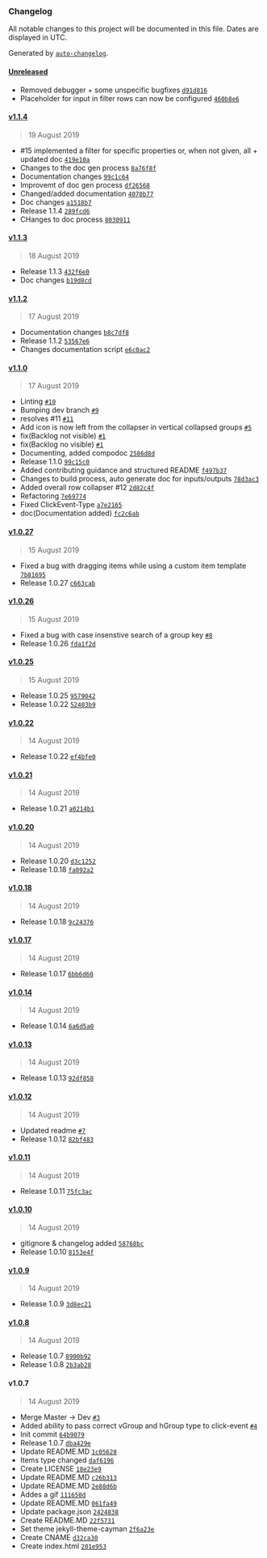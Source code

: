 ### Changelog

All notable changes to this project will be documented in this file. Dates are displayed in UTC.

Generated by [`auto-changelog`](https://github.com/CookPete/auto-changelog).

#### [Unreleased](https://github.com/Disane87/ngx-taskboard/compare/v1.1.4...HEAD)

- Removed debugger + some unspecific bugfixes [`d91d816`](https://github.com/Disane87/ngx-taskboard/commit/d91d81683b653a2e595f3e968004c8c37d6fd454)
- Placeholder for input in filter rows can now be configured [`460b8e6`](https://github.com/Disane87/ngx-taskboard/commit/460b8e67598f0c677380aa3d1ad8d3c1e1b0a184)

#### [v1.1.4](https://github.com/Disane87/ngx-taskboard/compare/v1.1.3...v1.1.4)

> 19 August 2019

- #15 implemented a filter for specific properties or, when not given, all + updated doc [`419e10a`](https://github.com/Disane87/ngx-taskboard/commit/419e10a81d3ff5d427df78b3c77350a6a7f2ffed)
- Changes to the doc gen process [`8a76f8f`](https://github.com/Disane87/ngx-taskboard/commit/8a76f8f185ed3e18e06ed759dfc57badf43bf330)
- Documentation changes [`99c1c64`](https://github.com/Disane87/ngx-taskboard/commit/99c1c649ec2b57f9e21dfef9818be155eb617352)
- Improvemt of doc gen process [`df26568`](https://github.com/Disane87/ngx-taskboard/commit/df265688abe11e0e63a573a87943bb417536c2e9)
- Changed/added documentation [`4070b77`](https://github.com/Disane87/ngx-taskboard/commit/4070b77bb97732e2fd9f73848292bbe84d0953ae)
- Doc changes [`a1518b7`](https://github.com/Disane87/ngx-taskboard/commit/a1518b7c8f23952e9d0797a76912f76cf61a07bc)
- Release 1.1.4 [`289fcd6`](https://github.com/Disane87/ngx-taskboard/commit/289fcd62fcd1a0a0c6979e5b2b544ab0baf13c39)
- CHanges to doc process [`8030911`](https://github.com/Disane87/ngx-taskboard/commit/8030911f9547015862bdbc81e995d5cd81b9d293)

#### [v1.1.3](https://github.com/Disane87/ngx-taskboard/compare/v1.1.2...v1.1.3)

> 18 August 2019

- Release 1.1.3 [`432f6e0`](https://github.com/Disane87/ngx-taskboard/commit/432f6e0f1aa85d7aa9dc32e82a92e179e9532e10)
- Doc changes [`b19d8cd`](https://github.com/Disane87/ngx-taskboard/commit/b19d8cd80480bd61a9ba58325d0c38a8bcc61bb7)

#### [v1.1.2](https://github.com/Disane87/ngx-taskboard/compare/v1.1.0...v1.1.2)

> 17 August 2019

- Documentation changes [`b8c7df8`](https://github.com/Disane87/ngx-taskboard/commit/b8c7df8b56880687bb206390719259dd08350fc9)
- Release 1.1.2 [`53567e6`](https://github.com/Disane87/ngx-taskboard/commit/53567e61664bed70d7509a507f1e08aa67f2581a)
- Changes documentation script [`e6c0ac2`](https://github.com/Disane87/ngx-taskboard/commit/e6c0ac299dc7550b3e757b9188fa9540e0c946d5)

#### [v1.1.0](https://github.com/Disane87/ngx-taskboard/compare/v1.0.27...v1.1.0)

> 17 August 2019

- Linting [`#10`](https://github.com/Disane87/ngx-taskboard/pull/10)
- Bumping dev branch [`#9`](https://github.com/Disane87/ngx-taskboard/pull/9)
- resolves #11 [`#11`](https://github.com/Disane87/ngx-taskboard/issues/11)
- Add icon is now left from the collapser in vertical collapsed groups [`#5`](https://github.com/Disane87/ngx-taskboard/issues/5)
- fix(Backlog not visible) [`#1`](https://github.com/Disane87/ngx-taskboard/issues/1)
- fix(Backlog no visible) [`#1`](https://github.com/Disane87/ngx-taskboard/issues/1)
- Documenting, added compodoc [`2586d8d`](https://github.com/Disane87/ngx-taskboard/commit/2586d8db004d12a77bc99502d563fc2918c958fb)
- Release 1.1.0 [`99c15c0`](https://github.com/Disane87/ngx-taskboard/commit/99c15c08e8e2852e91d193c6764292221082dee3)
- Added contributing guidance and structured README [`f497b37`](https://github.com/Disane87/ngx-taskboard/commit/f497b372c002f76b31fa57c070c3a785eb267eac)
- Changes to build process, auto generate doc for inputs/outputs [`78d3ac3`](https://github.com/Disane87/ngx-taskboard/commit/78d3ac3557394a682078e2206fb2c48b626856ee)
- Added overall row collapser #12 [`2d82c4f`](https://github.com/Disane87/ngx-taskboard/commit/2d82c4fee94a6dd6b47468793795e3c9d9b58400)
- Refactoring [`7e69774`](https://github.com/Disane87/ngx-taskboard/commit/7e697746a73b673e5f5c916a2d3e8d04d5365fb5)
- Fixed ClickEvent-Type [`a7e2165`](https://github.com/Disane87/ngx-taskboard/commit/a7e216571bf97cb0d32736742882808f20c5dae8)
- doc(Documentation added) [`fc2c6ab`](https://github.com/Disane87/ngx-taskboard/commit/fc2c6ab15dd721caec183056dc55cc194c9d3721)

#### [v1.0.27](https://github.com/Disane87/ngx-taskboard/compare/v1.0.26...v1.0.27)

> 15 August 2019

- Fixed a bug with dragging items while using a custom item template [`7b81695`](https://github.com/Disane87/ngx-taskboard/commit/7b816954b7e749551d63b9e6cfda9d135124692f)
- Release 1.0.27 [`c663cab`](https://github.com/Disane87/ngx-taskboard/commit/c663cabb2cd6d7db0c63f8b4570e4b001b7d99d0)

#### [v1.0.26](https://github.com/Disane87/ngx-taskboard/compare/v1.0.25...v1.0.26)

> 15 August 2019

- Fixed a bug with case insenstive search of a group key [`#8`](https://github.com/Disane87/ngx-taskboard/issues/8)
- Release 1.0.26 [`fda1f2d`](https://github.com/Disane87/ngx-taskboard/commit/fda1f2dab70b84c8ad48140ebf06c94469b98e3f)

#### [v1.0.25](https://github.com/Disane87/ngx-taskboard/compare/v1.0.22...v1.0.25)

> 15 August 2019

- Release 1.0.25 [`9579042`](https://github.com/Disane87/ngx-taskboard/commit/95790428c5d94701e3582010a5ef6de07e4c0c5a)
- Release 1.0.22 [`52403b9`](https://github.com/Disane87/ngx-taskboard/commit/52403b91a616c13b94a6c65215ad5a64af377626)

#### [v1.0.22](https://github.com/Disane87/ngx-taskboard/compare/v1.0.21...v1.0.22)

> 14 August 2019

- Release 1.0.22 [`ef4bfe0`](https://github.com/Disane87/ngx-taskboard/commit/ef4bfe041bc3388b2f635f27df035d680d7d89ac)

#### [v1.0.21](https://github.com/Disane87/ngx-taskboard/compare/v1.0.20...v1.0.21)

> 14 August 2019

- Release 1.0.21 [`a0214b1`](https://github.com/Disane87/ngx-taskboard/commit/a0214b145b347f013c28a886f35b758d6e48382f)

#### [v1.0.20](https://github.com/Disane87/ngx-taskboard/compare/v1.0.18...v1.0.20)

> 14 August 2019

- Release 1.0.20 [`d3c1252`](https://github.com/Disane87/ngx-taskboard/commit/d3c1252e1fc7594f2b4b5fbe2aed3416ba96586f)
- Release 1.0.18 [`fa092a2`](https://github.com/Disane87/ngx-taskboard/commit/fa092a2db29b1e79302be613b99a1da4cfe5e35a)

#### [v1.0.18](https://github.com/Disane87/ngx-taskboard/compare/v1.0.17...v1.0.18)

> 14 August 2019

- Release 1.0.18 [`9c24376`](https://github.com/Disane87/ngx-taskboard/commit/9c24376d3a4687ce1127933f7f81912379b4d3e9)

#### [v1.0.17](https://github.com/Disane87/ngx-taskboard/compare/v1.0.14...v1.0.17)

> 14 August 2019

- Release 1.0.17 [`6bb6d60`](https://github.com/Disane87/ngx-taskboard/commit/6bb6d609a1a1b2b5392f5e158124e147afce31dc)

#### [v1.0.14](https://github.com/Disane87/ngx-taskboard/compare/v1.0.13...v1.0.14)

> 14 August 2019

- Release 1.0.14 [`6a6d5a0`](https://github.com/Disane87/ngx-taskboard/commit/6a6d5a0aa7452b09425350ee2844de9c122d6435)

#### [v1.0.13](https://github.com/Disane87/ngx-taskboard/compare/v1.0.12...v1.0.13)

> 14 August 2019

- Release 1.0.13 [`92df858`](https://github.com/Disane87/ngx-taskboard/commit/92df858fa33b107d8a48abdae7708b54105765de)

#### [v1.0.12](https://github.com/Disane87/ngx-taskboard/compare/v1.0.11...v1.0.12)

> 14 August 2019

- Updated readme [`#7`](https://github.com/Disane87/ngx-taskboard/issues/7)
- Release 1.0.12 [`82bf483`](https://github.com/Disane87/ngx-taskboard/commit/82bf483ec4e9fd4a3daec346d31219742813801f)

#### [v1.0.11](https://github.com/Disane87/ngx-taskboard/compare/v1.0.10...v1.0.11)

> 14 August 2019

- Release 1.0.11 [`75fc3ac`](https://github.com/Disane87/ngx-taskboard/commit/75fc3acc5d2fb80b0bbe196748c84b033d97b4e2)

#### [v1.0.10](https://github.com/Disane87/ngx-taskboard/compare/v1.0.9...v1.0.10)

> 14 August 2019

- gitignore & changelog added [`58768bc`](https://github.com/Disane87/ngx-taskboard/commit/58768bc04ade3e318a0c1ab6c0d20ab662105069)
- Release 1.0.10 [`8153e4f`](https://github.com/Disane87/ngx-taskboard/commit/8153e4f489304cca301b9e31b6f245fee7f93aa8)

#### [v1.0.9](https://github.com/Disane87/ngx-taskboard/compare/v1.0.8...v1.0.9)

> 14 August 2019

- Release 1.0.9 [`3d8ec21`](https://github.com/Disane87/ngx-taskboard/commit/3d8ec21cd96f7dff598fd200d4c958a301e4bed5)

#### [v1.0.8](https://github.com/Disane87/ngx-taskboard/compare/v1.0.7...v1.0.8)

> 14 August 2019

- Release 1.0.7 [`8900b92`](https://github.com/Disane87/ngx-taskboard/commit/8900b92af73a647fe8a29c778f6a9e592af357c3)
- Release 1.0.8 [`2b3ab28`](https://github.com/Disane87/ngx-taskboard/commit/2b3ab28d2b75ab15552f3cdd5441f5aa1c5700d3)

#### v1.0.7

> 14 August 2019

- Merge Master -> Dev [`#3`](https://github.com/Disane87/ngx-taskboard/pull/3)
- Added ability to pass correct vGroup and hGroup type to click-event [`#4`](https://github.com/Disane87/ngx-taskboard/issues/4)
- Init commit [`64b9079`](https://github.com/Disane87/ngx-taskboard/commit/64b9079288750a241329f449ee0324b077618ed5)
- Release 1.0.7 [`dba429e`](https://github.com/Disane87/ngx-taskboard/commit/dba429eb47aec35f77903fc46541212f40419262)
- Update README.MD [`1c05628`](https://github.com/Disane87/ngx-taskboard/commit/1c0562811a6561b188c71bf7c3a0b18a00250393)
- Items type changed [`daf6196`](https://github.com/Disane87/ngx-taskboard/commit/daf619625db543c8c750ae8afece1e1f51629223)
- Create LICENSE [`18e23e9`](https://github.com/Disane87/ngx-taskboard/commit/18e23e97e3b0e22a6c03fbf5ab26aafa66cef30b)
- Update README.MD [`c26b313`](https://github.com/Disane87/ngx-taskboard/commit/c26b313933556c327691ccee7ae5722dd9b02bc8)
- Update README.MD [`2e88d6b`](https://github.com/Disane87/ngx-taskboard/commit/2e88d6b4397373492ed89cb4071751142f0f152c)
- Addes a gif [`111650d`](https://github.com/Disane87/ngx-taskboard/commit/111650db007b1756f9c6d6e591430d0b7311c13f)
- Update README.MD [`061fa49`](https://github.com/Disane87/ngx-taskboard/commit/061fa49b4b95f22a2949150d25ed11243b81c875)
- Update package.json [`2424838`](https://github.com/Disane87/ngx-taskboard/commit/2424838bfa46c0e38f08b1258cfd31060506014a)
- Create README.MD [`22f5731`](https://github.com/Disane87/ngx-taskboard/commit/22f573168f1e15eceed6b6360211a7cd30d4f41d)
- Set theme jekyll-theme-cayman [`2f6a23e`](https://github.com/Disane87/ngx-taskboard/commit/2f6a23e91261b5343bb03547e753ab6b027ace8c)
- Create CNAME [`d32ca30`](https://github.com/Disane87/ngx-taskboard/commit/d32ca3064a7ac01fdba0ba116e29059f515a5ced)
- Create index.html [`201e953`](https://github.com/Disane87/ngx-taskboard/commit/201e9531bfc73eecb19cba0cfd59b7db5e2ecbb7)
